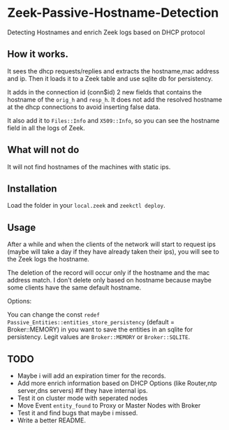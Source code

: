 # Zeek-Passive-Hostname-Detection
Detecting Hostnames and enrich Zeek logs based on DHCP protocol

## How it works.

It sees the dhcp requests/replies and extracts the hostname,mac address and ip.
Then it loads it to a Zeek table and use sqlite db for persistency.

It adds in the connection id (conn$id) 2 new fields that contains the hostname of the `orig_h` and `resp_h`. It does not add the
resolved hostname at the dhcp connections to avoid inserting false data.

It also add it to `Files::Info` and `X509::Info`, so you can see the hostname field in all the logs of Zeek.

## What will not do

It will not find hostnames of the machines with static ips.

## Installation


Load  the folder in your `local.zeek` and `zeekctl deploy`.


## Usage

After a while and when the clients of the network will start to request ips (maybe will take a day if they have already taken their ips), you will see to the Zeek logs the hostname.

The deletion of the record will occur only if the hostname and the mac address match. I don't delete only based on hostname because maybe some clients have the same default hostname.

Options:

You can change the const `redef Passive_Entities::entities_store_persistency` (default = Broker::MEMORY) in you want to save the entities in an sqlite for persistency. Legit values are `Broker::MEMORY` or `Broker::SQLITE`.


## TODO

- Maybe i will add an expiration timer for the records.
- Add more enrich information based on DHCP Options (like Router,ntp server,dns servers) #if they have internal ips.
- Test it on cluster mode with seperated nodes
- Move Event `entity_found` to Proxy or Master Nodes with Broker
- Test it and find bugs that maybe i missed.
- Write a better README.
